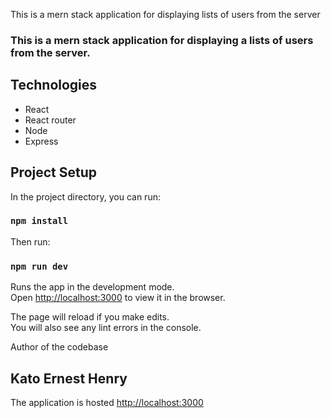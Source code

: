 This is a mern stack application for displaying lists of users from the server

### This is a mern stack application for displaying a lists of users from the server. 

## Technologies
- React
- React router
- Node
- Express


## Project Setup

In the project directory, you can run:

### `npm install`

Then run:

### `npm run dev`


Runs the app in the development mode.<br />
Open [http://localhost:3000](http://localhost:3000) to view it in the browser.

The page will reload if you make edits.<br />
You will also see any lint errors in the console.

Author of the codebase
##  Kato  Ernest Henry

The application is hosted [http://localhost:3000](here)